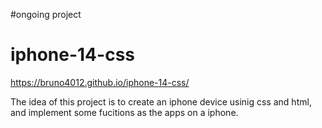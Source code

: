 #ongoing project 
# iphone-14-css
https://bruno4012.github.io/iphone-14-css/

The idea of this project is to create an iphone device usinig css and html,
and implement some fucitions as the apps on a  iphone. 
